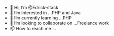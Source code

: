 - 👋 Hi, I’m @Edrick-stack
- 👀 I’m interested in ...PHP and Java
- 🌱 I’m currently learning ...PHP
- 💞️ I’m looking to collaborate on ...Freelance work
- 📫 How to reach me ...

<!---
Edrick-stack/Edrick-stack is a ✨ special ✨ repository because its `README.md` (this file) appears on your GitHub profile.
You can click the Preview link to take a look at your changes.
--->
